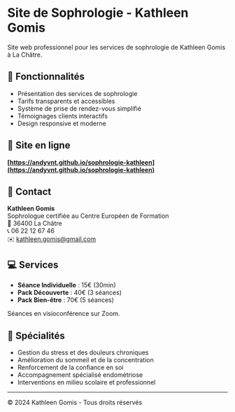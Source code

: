 # Site de Sophrologie - Kathleen Gomis

Site web professionnel pour les services de sophrologie de Kathleen Gomis à La Châtre.

## 🌟 Fonctionnalités

- Présentation des services de sophrologie
- Tarifs transparents et accessibles
- Système de prise de rendez-vous simplifié
- Témoignages clients interactifs
- Design responsive et moderne

## 🚀 Site en ligne

**[https://andyvnt.github.io/sophrologie-kathleen](https://andyvnt.github.io/sophrologie-kathleen)**

## 📧 Contact

**Kathleen Gomis**  
Sophrologue certifiée au Centre Européen de Formation  
📍 36400 La Châtre  
📞 06 22 12 67 46  
✉️ kathleen.gomis@gmail.com

## 💻 Services

- **Séance Individuelle** : 15€ (30min)
- **Pack Découverte** : 40€ (3 séances)
- **Pack Bien-être** : 70€ (5 séances)

Séances en visioconférence sur Zoom.

## 🎯 Spécialités

- Gestion du stress et des douleurs chroniques
- Amélioration du sommeil et de la concentration
- Renforcement de la confiance en soi
- Accompagnement spécialisé endométriose
- Interventions en milieu scolaire et professionnel

---
© 2024 Kathleen Gomis - Tous droits réservés
